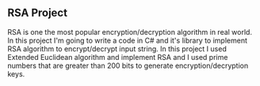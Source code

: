 ## RSA Project

RSA is one the most popular encryption/decryption algorithm in real world. In this project I'm going to write a code in C# and it's library to implement RSA algorithm to encrypt/decrypt input string. In this project I used Extended Euclidean algorithm and implement RSA and I used prime numbers that are greater than 200 bits to generate encryption/decryption keys. 
